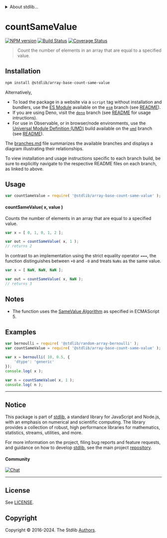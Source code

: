 <!--

@license Apache-2.0

Copyright (c) 2024 The Stdlib Authors.

Licensed under the Apache License, Version 2.0 (the "License");
you may not use this file except in compliance with the License.
You may obtain a copy of the License at

   http://www.apache.org/licenses/LICENSE-2.0

Unless required by applicable law or agreed to in writing, software
distributed under the License is distributed on an "AS IS" BASIS,
WITHOUT WARRANTIES OR CONDITIONS OF ANY KIND, either express or implied.
See the License for the specific language governing permissions and
limitations under the License.

-->


<details>
  <summary>
    About stdlib...
  </summary>
  <p>We believe in a future in which the web is a preferred environment for numerical computation. To help realize this future, we've built stdlib. stdlib is a standard library, with an emphasis on numerical and scientific computation, written in JavaScript (and C) for execution in browsers and in Node.js.</p>
  <p>The library is fully decomposable, being architected in such a way that you can swap out and mix and match APIs and functionality to cater to your exact preferences and use cases.</p>
  <p>When you use stdlib, you can be absolutely certain that you are using the most thorough, rigorous, well-written, studied, documented, tested, measured, and high-quality code out there.</p>
  <p>To join us in bringing numerical computing to the web, get started by checking us out on <a href="https://github.com/stdlib-js/stdlib">GitHub</a>, and please consider <a href="https://opencollective.com/stdlib">financially supporting stdlib</a>. We greatly appreciate your continued support!</p>
</details>

# countSameValue

[![NPM version][npm-image]][npm-url] [![Build Status][test-image]][test-url] [![Coverage Status][coverage-image]][coverage-url] <!-- [![dependencies][dependencies-image]][dependencies-url] -->

> Count the number of elements in an array that are equal to a specified value.

<!-- Section to include introductory text. Make sure to keep an empty line after the intro `section` element and another before the `/section` close. -->

<section class="intro">

</section>

<!-- /.intro -->

<!-- Package usage documentation. -->

<section class="installation">

## Installation

```bash
npm install @stdlib/array-base-count-same-value
```

Alternatively,

-   To load the package in a website via a `script` tag without installation and bundlers, use the [ES Module][es-module] available on the [`esm`][esm-url] branch (see [README][esm-readme]).
-   If you are using Deno, visit the [`deno`][deno-url] branch (see [README][deno-readme] for usage intructions).
-   For use in Observable, or in browser/node environments, use the [Universal Module Definition (UMD)][umd] build available on the [`umd`][umd-url] branch (see [README][umd-readme]).

The [branches.md][branches-url] file summarizes the available branches and displays a diagram illustrating their relationships.

To view installation and usage instructions specific to each branch build, be sure to explicitly navigate to the respective README files on each branch, as linked to above.

</section>

<section class="usage">

## Usage

```javascript
var countSameValue = require( '@stdlib/array-base-count-same-value' );
```

#### countSameValue( x, value )

Counts the number of elements in an array that are equal to a specified value.

```javascript
var x = [ 0, 1, 0, 1, 2 ];

var out = countSameValue( x, 1 );
// returns 2
```

In contrast to an implementation using the strict equality operator `===`, the function distinguishes between `+0` and `-0` and treats `NaNs` as the same value.

```javascript
var x = [ NaN, NaN, NaN ];

var out = countSameValue( x, NaN );
// returns 3
```

</section>

<!-- /.usage -->

<!-- Package usage notes. Make sure to keep an empty line after the `section` element and another before the `/section` close. -->

<section class="notes">

## Notes

-   The function uses the [SameValue Algorithm][@stdlib/assert/is-same-value] as specified in ECMAScript 5.

</section>

<!-- /.notes -->

<!-- Package usage examples. -->

<section class="examples">

## Examples

<!-- eslint no-undef: "error" -->

```javascript
var bernoulli = require( '@stdlib/random-array-bernoulli' );
var countSameValue = require( '@stdlib/array-base-count-same-value' );

var x = bernoulli( 10, 0.5, {
    'dtype': 'generic'
});
console.log( x );

var n = countSameValue( x, 1 );
console.log( n );
```

</section>

<!-- /.examples -->

<!-- Section to include cited references. If references are included, add a horizontal rule *before* the section. Make sure to keep an empty line after the `section` element and another before the `/section` close. -->

<section class="references">

</section>

<!-- /.references -->

<!-- Section for related `stdlib` packages. Do not manually edit this section, as it is automatically populated. -->

<section class="related">

</section>

<!-- /.related -->

<!-- Section for all links. Make sure to keep an empty line after the `section` element and another before the `/section` close. -->


<section class="main-repo" >

* * *

## Notice

This package is part of [stdlib][stdlib], a standard library for JavaScript and Node.js, with an emphasis on numerical and scientific computing. The library provides a collection of robust, high performance libraries for mathematics, statistics, streams, utilities, and more.

For more information on the project, filing bug reports and feature requests, and guidance on how to develop [stdlib][stdlib], see the main project [repository][stdlib].

#### Community

[![Chat][chat-image]][chat-url]

---

## License

See [LICENSE][stdlib-license].


## Copyright

Copyright &copy; 2016-2024. The Stdlib [Authors][stdlib-authors].

</section>

<!-- /.stdlib -->

<!-- Section for all links. Make sure to keep an empty line after the `section` element and another before the `/section` close. -->

<section class="links">

[npm-image]: http://img.shields.io/npm/v/@stdlib/array-base-count-same-value.svg
[npm-url]: https://npmjs.org/package/@stdlib/array-base-count-same-value

[test-image]: https://github.com/stdlib-js/array-base-count-same-value/actions/workflows/test.yml/badge.svg?branch=v0.2.0
[test-url]: https://github.com/stdlib-js/array-base-count-same-value/actions/workflows/test.yml?query=branch:v0.2.0

[coverage-image]: https://img.shields.io/codecov/c/github/stdlib-js/array-base-count-same-value/main.svg
[coverage-url]: https://codecov.io/github/stdlib-js/array-base-count-same-value?branch=main

<!--

[dependencies-image]: https://img.shields.io/david/stdlib-js/array-base-count-same-value.svg
[dependencies-url]: https://david-dm.org/stdlib-js/array-base-count-same-value/main

-->

[chat-image]: https://img.shields.io/gitter/room/stdlib-js/stdlib.svg
[chat-url]: https://app.gitter.im/#/room/#stdlib-js_stdlib:gitter.im

[stdlib]: https://github.com/stdlib-js/stdlib

[stdlib-authors]: https://github.com/stdlib-js/stdlib/graphs/contributors

[umd]: https://github.com/umdjs/umd
[es-module]: https://developer.mozilla.org/en-US/docs/Web/JavaScript/Guide/Modules

[deno-url]: https://github.com/stdlib-js/array-base-count-same-value/tree/deno
[deno-readme]: https://github.com/stdlib-js/array-base-count-same-value/blob/deno/README.md
[umd-url]: https://github.com/stdlib-js/array-base-count-same-value/tree/umd
[umd-readme]: https://github.com/stdlib-js/array-base-count-same-value/blob/umd/README.md
[esm-url]: https://github.com/stdlib-js/array-base-count-same-value/tree/esm
[esm-readme]: https://github.com/stdlib-js/array-base-count-same-value/blob/esm/README.md
[branches-url]: https://github.com/stdlib-js/array-base-count-same-value/blob/main/branches.md

[stdlib-license]: https://raw.githubusercontent.com/stdlib-js/array-base-count-same-value/main/LICENSE

[@stdlib/assert/is-same-value]: https://github.com/stdlib-js/assert-is-same-value

</section>

<!-- /.links -->
